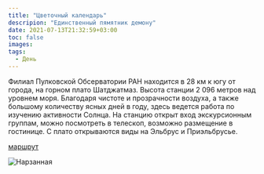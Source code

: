 ```yaml
---
title: "Цветочный календарь"
descripion: "Единственный пямятник демону"
date: 2021-07-13T21:32:59+03:00
toc: false
images:
tags:
  - День
---
```


Филиал Пулковской Обсерватории РАН находится в 28 км к югу от города, на горном плато Шатджатмаз. Высота станции 2 096 метров над уровнем моря. Благодаря чистоте и прозрачности воздуха, а также большому количеству ясных дней в году, здесь ведется работа по изучению активности Солнца. На станцию открыт вход экскурсионным группам, можно посмотреть в телескоп, возможно размещение в гостинице. С плато открываются виды на Эльбрус и Приэльбрусье.

[маршрут](https://goo.gl/maps/V7MLzwVLU6zS32698)

![Нарзанная](/img/lermontovskaya-ploschadka-700x477.jpg)
